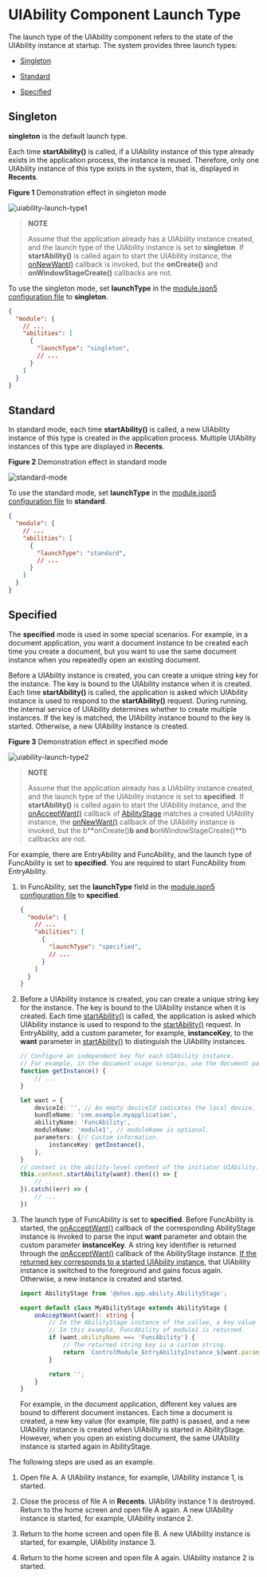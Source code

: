 # UIAbility Component Launch Type


The launch type of the UIAbility component refers to the state of the UIAbility instance at startup. The system provides three launch types:


- [Singleton](#singleton)

- [Standard](#standard)

- [Specified](#specified)


## Singleton

**singleton** is the default launch type.

Each time **startAbility()** is called, if a UIAbility instance of this type already exists in the application process, the instance is reused. Therefore, only one UIAbility instance of this type exists in the system, that is, displayed in **Recents**.

**Figure 1** Demonstration effect in singleton mode 

![uiability-launch-type1](figures/uiability-launch-type1.png)


> **NOTE**
>
> Assume that the application already has a UIAbility instance created, and the launch type of the UIAbility instance is set to **singleton**. If **startAbility()** is called again to start the UIAbility instance, the [onNewWant()](../reference/apis/js-apis-app-ability-uiAbility.md#abilityonnewwant) callback is invoked, but the **onCreate()** and **onWindowStageCreate()** callbacks are not. 

To use the singleton mode, set **launchType** in the [module.json5 configuration file](../quick-start/module-configuration-file.md) to **singleton**.


```json
{
  "module": {
    // ...
    "abilities": [
      {
        "launchType": "singleton",
        // ...
      }
    ]
  }
}
```


## Standard

In standard mode, each time **startAbility()** is called, a new UIAbility instance of this type is created in the application process. Multiple UIAbility instances of this type are displayed in **Recents**.  

**Figure 2** Demonstration effect in standard mode 

![standard-mode](figures/standard-mode.png)

To use the standard mode, set **launchType** in the [module.json5 configuration file](../quick-start/module-configuration-file.md) to **standard**.


```json
{
  "module": {
    // ...
    "abilities": [
      {
        "launchType": "standard",
        // ...
      }
    ]
  }
}
```


## Specified

The **specified** mode is used in some special scenarios. For example, in a document application, you want a document instance to be created each time you create a document, but you want to use the same document instance when you repeatedly open an existing document.

Before a UIAbility instance is created, you can create a unique string key for the instance. The key is bound to the UIAbility instance when it is created. Each time **startAbility()** is called, the application is asked which UIAbility instance is used to respond to the **startAbility()** request. During running, the internal service of UIAbility determines whether to create multiple instances. If the key is matched, the UIAbility instance bound to the key is started. Otherwise, a new UIAbility instance is created. 

**Figure 3** Demonstration effect in specified mode

![uiability-launch-type2](figures/uiability-launch-type2.png) 

> **NOTE**
>
> Assume that the application already has a UIAbility instance created, and the launch type of the UIAbility instance is set to **specified**. If **startAbility()** is called again to start the UIAbility instance, and the [onAcceptWant()](../reference/apis/js-apis-app-ability-abilityStage.md#abilitystageonacceptwant) callback of [AbilityStage](abilitystage.md) matches a created UIAbility instance, the [onNewWant()](../reference/apis/js-apis-app-ability-uiAbility.md#abilityonnewwant) callback of the UIAbility instance is invoked, but the b**onCreate()**b and b**onWindowStageCreate()**b callbacks are not.

For example, there are EntryAbility and FuncAbility, and the launch type of FuncAbility is set to **specified**. You are required to start FuncAbility from EntryAbility.
1. In FuncAbility, set the **launchType** field in the [module.json5 configuration file](../quick-start/module-configuration-file.md) to **specified**.
   
   ```json
   {
     "module": {
       // ...
       "abilities": [
         {
           "launchType": "specified",
           // ...
         }
       ]
     }
   }
   ```

2. Before a UIAbility instance is created, you can create a unique string key for the instance. The key is bound to the UIAbility instance when it is created. Each time [startAbility()](../reference/apis/js-apis-inner-application-uiAbilityContext.md#uiabilitycontextstartability) is called, the application is asked which UIAbility instance is used to respond to the [startAbility()](../reference/apis/js-apis-inner-application-uiAbilityContext.md#uiabilitycontextstartability) request.
   In EntryAbility, add a custom parameter, for example, **instanceKey**, to the **want** parameter in [startAbility()](../reference/apis/js-apis-inner-application-uiAbilityContext.md#uiabilitycontextstartability) to distinguish the UIAbility instances.
   
   ```ts
   // Configure an independent key for each UIAbility instance.
   // For example, in the document usage scenario, use the document path as the key.
   function getInstance() {
       // ...
   }
   
   let want = {
       deviceId: '', // An empty deviceId indicates the local device.
       bundleName: 'com.example.myapplication',
       abilityName: 'FuncAbility',
       moduleName: 'module1', // moduleName is optional.
       parameters: {// Custom information.
           instanceKey: getInstance(),
       },
   }
   // context is the ability-level context of the initiator UIAbility.
   this.context.startAbility(want).then(() => {
       // ...
   }).catch((err) => {
       // ...
   })
   ```

3. The launch type of FuncAbility is set to **specified**. Before FuncAbility is started, the [onAcceptWant()](../reference/apis/js-apis-app-ability-abilityStage.md#abilitystageonacceptwant) callback of the corresponding AbilityStage instance is invoked to parse the input **want** parameter and obtain the custom parameter **instanceKey**. A string key identifier is returned through the [onAcceptWant()](../reference/apis/js-apis-app-ability-abilityStage.md#abilitystageonacceptwant) callback of the AbilityStage instance. [If the returned key corresponds to a started UIAbility instance](mission-management-launch-type.md#fig14520125175314), that UIAbility instance is switched to the foreground and gains focus again. Otherwise, a new instance is created and started. 
   
   ```ts
   import AbilityStage from '@ohos.app.ability.AbilityStage';
   
   export default class MyAbilityStage extends AbilityStage {
       onAcceptWant(want): string {
           // In the AbilityStage instance of the callee, a key value corresponding to a UIAbility instance is returned for UIAbility whose launch type is specified.
           // In this example, FuncAbility of module1 is returned.
           if (want.abilityName === 'FuncAbility') {
               // The returned string key is a custom string.
               return `ControlModule_EntryAbilityInstance_${want.parameters.instanceKey}`;
           }
   
           return '';
       }
   }
   ```

   For example, in the document application, different key values are bound to different document instances. Each time a document is created, a new key value (for example, file path) is passed, and a new UIAbility instance is created when UIAbility is started in AbilityStage. However, when you open an existing document, the same UIAbility instance is started again in AbilityStage.

The following steps are used as an example.
   1. Open file A. A UIAbility instance, for example, UIAbility instance 1, is started.
   
   2. Close the process of file A in **Recents**. UIAbility instance 1 is destroyed. Return to the home screen and open file A again. A new UIAbility instance is started, for example, UIAbility instance 2.
   
   3. Return to the home screen and open file B. A new UIAbility instance is started, for example, UIAbility instance 3.
   
   4. Return to the home screen and open file A again. UIAbility instance 2 is started.
